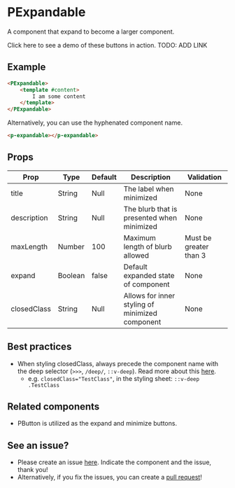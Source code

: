 # PExpandable

A component that expand to become a larger component.

Click here to see a demo of these buttons in action. TODO: ADD LINK

## Example
```html
<PExpandable>
    <template #content>
        I am some content
    </template>
</PExpandable>
```
Alternatively, you can use the hyphenated component name.
```html
<p-expandable></p-expandable>
```

## Props

| Prop | Type |  Default | Description | Validation |
| ---- | ---- | -------- | ----------- | ---------- |
| title | String | Null | The label when minimized | None |
| description | String | Null | The blurb that is presented when minimized | None |
| maxLength | Number | 100 | Maximum length of blurb allowed | Must be greater than 3 |
| expand | Boolean | false | Default expanded state of component | None |
| closedClass | String | Null | Allows for inner styling of minimized component | None |

## Best practices

- When styling closedClass, always precede the component name with the deep selector (`>>>`, `/deep/`, `::v-deep`). Read more about this [here](https://vue-loader.vuejs.org/guide/scoped-css.html#deep-selectors).
    - e.g. `closedClass="TestClass"`, in the styling sheet: `::v-deep .TestClass`

## Related components

- PButton is utilized as the expand and minimize buttons.

## See an issue?
- Please create an issue [here](https://github.com/chinanwu/pomelo-lib/issues). Indicate the component and the issue, thank you! 
- Alternatively, if you fix the issues, you can create a [pull request](https://github.com/chinanwu/pomelo-lib/pulls)! 

